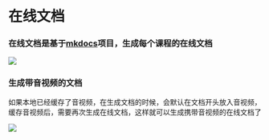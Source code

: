 # 在线文档

### 在线文档是基于[mkdocs](https://github.com/mkdocs/mkdocs)项目，生成每个课程的在线文档

<img src="../../images/docs_online.png" />


### 生成带音视频的文档
如果本地已经缓存了音视频，在生成文档的时候，会默认在文档开头放入音视频，
缓存音视频后，需要再次生成在线文档，这样就可以生成携带音视频的在线文档了

<img src="../../images/docs_online_detail.png" />